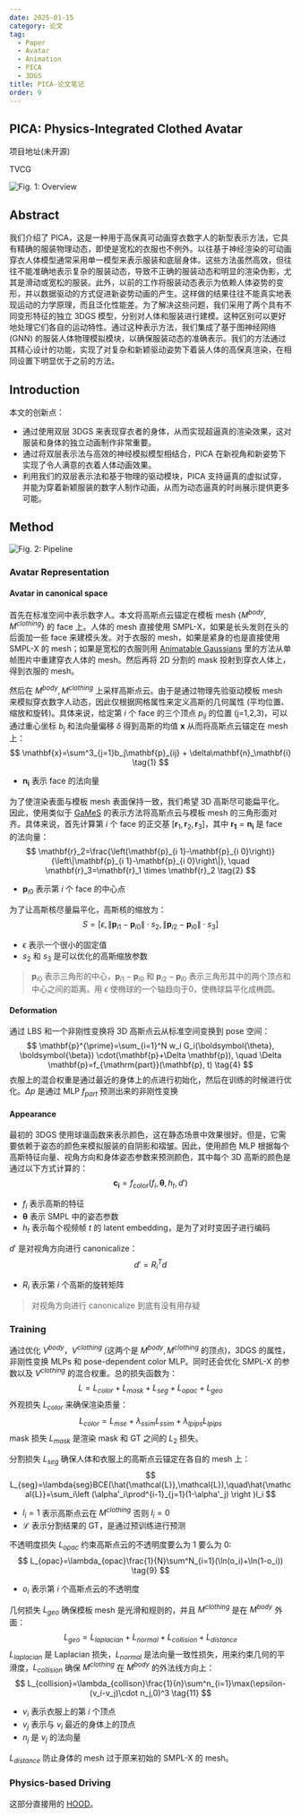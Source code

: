 ```yaml
---
date: 2025-01-15
category: 论文
tag:
  - Paper
  - Avatar
  - Animation
  - PICA
  - 3DGS
title: PICA-论文笔记
order: 9
---
```


## PICA: Physics-Integrated Clothed Avatar

项目地址(未开源)

TVCG

![Fig. 1: Overview](https://rocyan.oss-cn-hangzhou.aliyuncs.com/blog/202501151312550.png)

## Abstract

我们介绍了 PICA，这是一种用于高保真可动画穿衣数字人的新型表示方法，它具有精确的服装物理动态，即使是宽松的衣服也不例外。以往基于神经渲染的可动画穿衣人体模型通常采用单一模型来表示服装和底层身体。这些方法虽然高效，但往往不能准确地表示复杂的服装动态，导致不正确的服装动态和明显的渲染伪影，尤其是滑动或宽松的服装。此外，以前的工作将服装动态表示为依赖人体姿势的变形，并以数据驱动的方式促进新姿势动画的产生。这样做的结果往往不能真实地表现运动的力学原理，而且泛化性能差。为了解决这些问题，我们采用了两个具有不同变形特征的独立 3DGS 模型，分别对人体和服装进行建模。这种区别可以更好地处理它们各自的运动特性。通过这种表示方法，我们集成了基于图神经网络 (GNN) 的服装人体物理模拟模块，以确保服装动态的准确表示。我们的方法通过其精心设计的功能，实现了对复杂和新颖驱动姿势下着装人体的高保真渲染，在相同设置下明显优于之前的方法。

## Introduction

本文的创新点：

- 通过使用双层 3DGS 来表现穿衣者的身体，从而实现超逼真的渲染效果，这对服装和身体的独立动画制作非常重要。
- 通过将双层表示法与高效的神经模拟模型相结合，PICA 在新视角和新姿势下实现了令人满意的衣着人体动画效果。
- 利用我们的双层表示法和基于物理的驱动模块，PICA 支持逼真的虚拟试穿，并能为穿着新颖服装的数字人制作动画，从而为动态逼真的时尚展示提供更多可能。

## Method

![Fig. 2: Pipeline](https://rocyan.oss-cn-hangzhou.aliyuncs.com/blog/202501151421494.png)

### Avatar Representation

#### Avatar in canonical space

首先在标准空间中表示数字人。本文将高斯点云锚定在模板 mesh $\{M^{body},M^{clothing}\}$ 的 face 上。人体的 mesh 直接使用 SMPL-X，如果是长头发则在头的后面加一些 face 来建模头发。对于衣服的 mesh，如果是紧身的也是直接使用 SMPL-X 的 mesh；如果是宽松的衣服则用 [Animatable Gaussians](Animatable-Gaussians.html) 里的方法从单帧图片中重建穿衣人体的 mesh。然后再将 2D 分割的 mask 投射到穿衣人体上，得到衣服的 mesh。

然后在 $M^{body},M^{clothing}$ 上采样高斯点云。由于是通过物理先验驱动模板 mesh 来模拟穿衣数字人动态，因此仅根据网格属性来定义高斯的几何属性 (平均位置、缩放和旋转)。具体来说，给定第 $i$ 个 face 的三个顶点  $p_{ij}$ 的位置 (j=1,2,3)，可以通过重心坐标 $b_{j}$ 和法向量偏移 $\delta$ 得到高斯的均值 $\mathbf{x}$ 从而将高斯点云锚定在 mesh 上：
$$
\mathbf{x}=\sum^3_{j=1}b_j\mathbf{p}_{ij} + \delta\mathbf{n}_\mathbf{i}
\tag{1}
$$

- $\mathbf{n}_\mathbf{i}$ 表示 face 的法向量

为了使渲染表面与模板 mesh 表面保持一致，我们希望 3D 高斯尽可能扁平化。因此，使用类似于 [GaMeS](https://waczjoan.github.io/gaussian-mesh-splatting/) 的表示方法将高斯点云与模板 mesh 的三角形面对齐。具体来说，首先计算第 $i$ 个 face 的正交基 $[\mathbf{r}_1,\mathbf{r}_2,\mathbf{r}_3]$，其中 $\mathbf{r}_\mathbf{1}=\mathbf{n}_\mathbf{i}$ 是 face 的法向量：
$$
\mathbf{r}_2=\frac{\left(\mathbf{p}_{i 1}-\mathbf{p}_{i 0}\right)}{\left\|\mathbf{p}_{i 1}-\mathbf{p}_{i 0}\right\|}, \quad \mathbf{r}_3=\mathbf{r}_1 \times \mathbf{r}_2
\tag{2}
$$

- $\mathbf{p}_{i0}$ 表示第 $i$ 个 face 的中心点

为了让高斯核尽量扁平化，高斯核的缩放为：
$$
S=\left[\epsilon,\left\|\mathbf{p}_{i 1}-\mathbf{p}_{i 0}\right\| \cdot s_2,\left\|\mathbf{p}_{i 2}-\mathbf{p}_{i 0}\right\| \cdot s_3\right]
\tag{3}
$$

- $\epsilon$ 表示一个很小的固定值
- $s_2$ 和 $s_3$ 是可以优化的高斯缩放参数

> $\mathbf{p}_{i0}$ 表示三角形的中心，$\mathbf{p}_{i 1}-\mathbf{p}_{i 0}$ 和 $\mathbf{p}_{i 2}-\mathbf{p}_{i 0}$ 表示三角形其中的两个顶点和中心之间的距离。用 $\epsilon$ 使椭球的一个轴趋向于0，使椭球扁平化成椭圆。

#### Deformation

通过 LBS 和一个非刚性变换将 3D 高斯点云从标准空间变换到 pose 空间：
$$
\mathbf{p}^{\prime}=\sum_{i=1}^N w_i G_i(\boldsymbol{\theta}, \boldsymbol{\beta}) \cdot(\mathbf{p}+\Delta \mathbf{p}), \quad \Delta \mathbf{p}=f_{\mathrm{part}}(\mathbf{p}, t)
\tag{4}
$$
衣服上的混合权重是通过最近的身体上的点进行初始化，然后在训练的时候进行优化。$\Delta p$ 是通过 MLP $f_{part}$ 预测出来的非刚性变换

#### Appearance

最初的 3DGS 使用球谐函数来表示颜色，这在静态场景中效果很好。但是，它需要依赖于姿态的颜色来模拟服装的自阴影和褶皱。因此，使用颜色 MLP 根据每个高斯特征向量、视角方向和身体姿态参数来预测颜色，其中每个 3D 高斯的颜色是通过以下方式计算的：
$$
\mathbf{c}_\mathbf{i}=f_{\mathrm{color}}(f_i,\boldsymbol{\theta},h_t,d')
\tag{5}
$$

- $f_i$ 表示高斯的特征
- $\boldsymbol{\theta}$ 表示 SMPL 中的姿态参数
- $h_t$ 表示每个视频帧 $t$ 的 latent embedding，是为了对时变因子进行编码

$d'$ 是对视角方向进行 canonicalize：
$$
d'=R_i^Td
\tag{6}
$$

- $R_i$ 表示第 $i$ 个高斯的旋转矩阵

> 对视角方向进行 canonicalize 到底有没有用存疑

### Training

通过优化 $V^{body}$，$V^{clothing}$ (这两个是 $M^{body},M^{clothing}$ 的顶点)，3DGS 的属性，非刚性变换 MLPs 和 pose-dependent color MLP。同时还会优化 SMPL-X 的参数以及 $V^{clothing}$ 的混合权重。总的损失函数为：
$$
L=L_{color}+L_{mask}+L_{seg}+L_{opac}+L_{geo}
\tag{7}
$$
外观损失 $L_{color}$ 来确保渲染质量：
$$
L_{color}=L_{mse}+\lambda_{ssim}L_{ssim}+\lambda_{lpips}L_{lpips}
\tag{8}
$$
mask 损失 $L_{mask}$ 是渲染 mask 和 GT 之间的 $L_2$ 损失。

分割损失 $L_{seg}$ 确保人体和衣服上的高斯点云锚定在各自的 mesh 上：
$$
L_{seg}=\lambda{seg}BCE(\hat{\mathcal{L}},\mathcal{L}),\quad\hat{\mathcal{L}}=\sum_i\left (\alpha'_i\prod^{i-1}_{j=1}(1-\alpha'_j) \right )l_i
$$

- $l_i=1$ 表示高斯点云在 $M^{clothing}$ 否则 $l_i=0$ 
- $\mathcal{L}$ 表示分割结果的 GT，是通过预训练进行预测

不透明度损失 $L_{opac}$ 约束高斯点云的不透明度要么为 1 要么为 0:
$$
L_{opac}=\lambda_{opac}\frac{1}{N}\sum^N_{i=1}(\ln(o_i)+\ln(1-o_i))
\tag{9}
$$

- $o_i$ 表示第 $i$ 个高斯点云的不透明度

几何损失 $L_{geo}$ 确保模板 mesh 是光滑和规则的，并且 $M^{clothing}$ 是在 $M^{body}$ 外面：
$$
L_{geo}=L_{laplacian}+L_{normal}+L_{collision}+L_{distance}
\tag{10}
$$
$L_{laplacian}$ 是 Laplacian 损失，$L_{normal}$ 是法向量一致性损失，用来约束几何的平滑度，$L_{collision}$ 确保 $M^{clothing}$ 在 $M^{body}$ 的外法线方向上：
$$
L_{collision}=\lambda_{collison}\frac{1}{n}\sum^n_{i=1}\max(\epsilon-(v_i-v_j)\cdot n_j,0)^3
\tag{11}
$$

- $v_i$ 表示衣服上的第 $i$ 个顶点
- $v_j$ 表示与 $v_i$ 最近的身体上的顶点
- $n_j$ 是 $v_j$ 的法向量

$L_{distance}$ 防止身体的 mesh 过于原来初始的 SMPL-X 的 mesh。

### Physics-based Driving

这部分直接用的 [HOOD](../animation/HOOD.html)。
